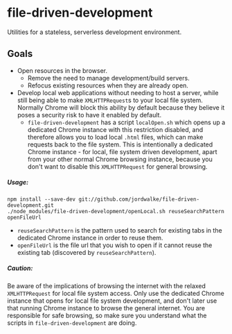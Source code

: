 # file-driven-development
Utilities for a stateless, serverless development environment.


## Goals
- Open resources in the browser.
  - Remove the need to manage development/build servers.
  - Refocus existing resources when they are already open.
- Develop local web applications without needing to host a server, while still being able to make `XMLHTTPRequest`s to your local file system. Normally Chrome will block this ability by default because they believe it poses a security risk to have it enabled by default.
  - `file-driven-development` has a script `localOpen.sh` which opens up a dedicated Chrome instance with this restriction disabled, and therefore allows you to load local `.html` files, which can make requests back to the file system. This is intentionally a dedicated Chrome instance - for local, file system driven development, apart from your other normal Chrome browsing instance, because you don't want to disable this `XMLHTTPRequest` for general browsing.

##### Usage:

```
npm install --save-dev git://github.com/jordwalke/file-driven-development.git
./node_modules/file-driven-development/openLocal.sh reuseSearchPattern openFileUrl
```

- `reuseSearchPattern` is the pattern used to search for existing tabs in the dedicated Chrome instance in order to reuse them.
- `openFileUrl` is the file url that you wish to open if it cannot reuse the existing tab (discovered by `reuseSearchPattern`).

##### Caution:

Be aware of the implications of browsing the internet with the relaxed `XMLHTTPRequest` for local file system access. Only use the dedicated Chrome instance that opens for local file system development, and don't later use that running Chrome instance to browse the general internet. You are responsible for safe browsing, so make sure you understand what the scripts in `file-driven-development` are doing.
